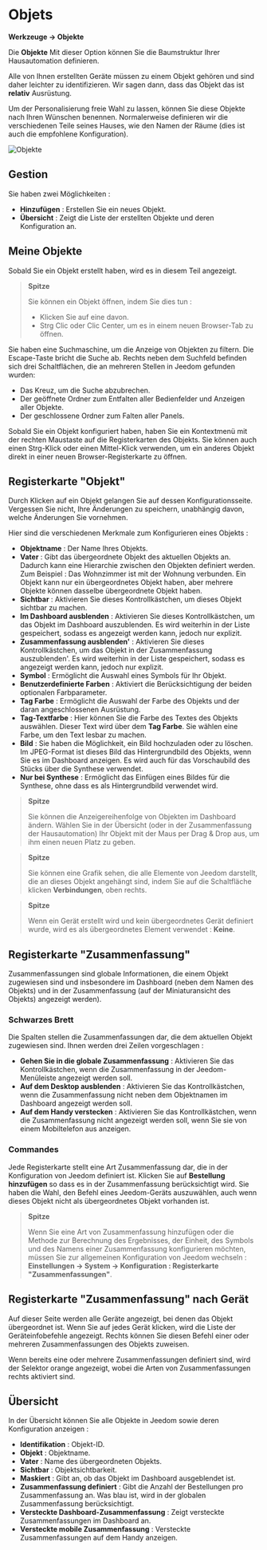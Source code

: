 # Objets
**Werkzeuge → Objekte**

Die **Objekte** Mit dieser Option können Sie die Baumstruktur Ihrer Hausautomation definieren.

Alle von Ihnen erstellten Geräte müssen zu einem Objekt gehören und sind daher leichter zu identifizieren. Wir sagen dann, dass das Objekt das ist **relativ** Ausrüstung.

Um der Personalisierung freie Wahl zu lassen, können Sie diese Objekte nach Ihren Wünschen benennen. Normalerweise definieren wir die verschiedenen Teile seines Hauses, wie den Namen der Räume (dies ist auch die empfohlene Konfiguration).

![Objekte](./images/object_intro.gif)

## Gestion

Sie haben zwei Möglichkeiten :
- **Hinzufügen** : Erstellen Sie ein neues Objekt.
- **Übersicht** : Zeigt die Liste der erstellten Objekte und deren Konfiguration an.

## Meine Objekte

Sobald Sie ein Objekt erstellt haben, wird es in diesem Teil angezeigt.

> **Spitze**
>
> Sie können ein Objekt öffnen, indem Sie dies tun :
> - Klicken Sie auf eine davon.
> - Strg Clic oder Clic Center, um es in einem neuen Browser-Tab zu öffnen.

Sie haben eine Suchmaschine, um die Anzeige von Objekten zu filtern. Die Escape-Taste bricht die Suche ab.
Rechts neben dem Suchfeld befinden sich drei Schaltflächen, die an mehreren Stellen in Jeedom gefunden wurden:

- Das Kreuz, um die Suche abzubrechen.
- Der geöffnete Ordner zum Entfalten aller Bedienfelder und Anzeigen aller Objekte.
- Der geschlossene Ordner zum Falten aller Panels.

Sobald Sie ein Objekt konfiguriert haben, haben Sie ein Kontextmenü mit der rechten Maustaste auf die Registerkarten des Objekts. Sie können auch einen Strg-Klick oder einen Mittel-Klick verwenden, um ein anderes Objekt direkt in einer neuen Browser-Registerkarte zu öffnen.

## Registerkarte &quot;Objekt&quot;

Durch Klicken auf ein Objekt gelangen Sie auf dessen Konfigurationsseite. Vergessen Sie nicht, Ihre Änderungen zu speichern, unabhängig davon, welche Änderungen Sie vornehmen.

Hier sind die verschiedenen Merkmale zum Konfigurieren eines Objekts :

- **Objektname** : Der Name Ihres Objekts.
- **Vater** : Gibt das übergeordnete Objekt des aktuellen Objekts an. Dadurch kann eine Hierarchie zwischen den Objekten definiert werden. Zum Beispiel : Das Wohnzimmer ist mit der Wohnung verbunden. Ein Objekt kann nur ein übergeordnetes Objekt haben, aber mehrere Objekte können dasselbe übergeordnete Objekt haben.
- **Sichtbar** : Aktivieren Sie dieses Kontrollkästchen, um dieses Objekt sichtbar zu machen.
- **Im Dashboard ausblenden** : Aktivieren Sie dieses Kontrollkästchen, um das Objekt im Dashboard auszublenden. Es wird weiterhin in der Liste gespeichert, sodass es angezeigt werden kann, jedoch nur explizit.
- **Zusammenfassung ausblenden'** : Aktivieren Sie dieses Kontrollkästchen, um das Objekt in der Zusammenfassung auszublenden'. Es wird weiterhin in der Liste gespeichert, sodass es angezeigt werden kann, jedoch nur explizit.
- **Symbol** : Ermöglicht die Auswahl eines Symbols für Ihr Objekt.
- **Benutzerdefinierte Farben** : Aktiviert die Berücksichtigung der beiden optionalen Farbparameter.
- **Tag Farbe** : Ermöglicht die Auswahl der Farbe des Objekts und der daran angeschlossenen Ausrüstung.
- **Tag-Textfarbe** : Hier können Sie die Farbe des Textes des Objekts auswählen. Dieser Text wird über dem **Tag Farbe**. Sie wählen eine Farbe, um den Text lesbar zu machen.
- **Bild** : Sie haben die Möglichkeit, ein Bild hochzuladen oder zu löschen. Im JPEG-Format ist dieses Bild das Hintergrundbild des Objekts, wenn Sie es im Dashboard anzeigen. Es wird auch für das Vorschaubild des Stücks über die Synthese verwendet.
- **Nur bei Synthese** : Ermöglicht das Einfügen eines Bildes für die Synthese, ohne dass es als Hintergrundbild verwendet wird.

> **Spitze**
>
> Sie können die Anzeigereihenfolge von Objekten im Dashboard ändern. Wählen Sie in der Übersicht (oder in der Zusammenfassung der Hausautomation) Ihr Objekt mit der Maus per Drag & Drop aus, um ihm einen neuen Platz zu geben.

> **Spitze**
>
> Sie können eine Grafik sehen, die alle Elemente von Jeedom darstellt, die an dieses Objekt angehängt sind, indem Sie auf die Schaltfläche klicken **Verbindungen**, oben rechts.

> **Spitze**
>
> Wenn ein Gerät erstellt wird und kein übergeordnetes Gerät definiert wurde, wird es als übergeordnetes Element verwendet : **Keine**.

## Registerkarte &quot;Zusammenfassung&quot;

Zusammenfassungen sind globale Informationen, die einem Objekt zugewiesen sind und insbesondere im Dashboard (neben dem Namen des Objekts) und in der Zusammenfassung (auf der Miniaturansicht des Objekts) angezeigt werden).


### Schwarzes Brett

Die Spalten stellen die Zusammenfassungen dar, die dem aktuellen Objekt zugewiesen sind. Ihnen werden drei Zeilen vorgeschlagen :

- **Gehen Sie in die globale Zusammenfassung** : Aktivieren Sie das Kontrollkästchen, wenn die Zusammenfassung in der Jeedom-Menüleiste angezeigt werden soll.
- **Auf dem Desktop ausblenden** : Aktivieren Sie das Kontrollkästchen, wenn die Zusammenfassung nicht neben dem Objektnamen im Dashboard angezeigt werden soll.
- **Auf dem Handy verstecken** : Aktivieren Sie das Kontrollkästchen, wenn die Zusammenfassung nicht angezeigt werden soll, wenn Sie sie von einem Mobiltelefon aus anzeigen.

### Commandes

Jede Registerkarte stellt eine Art Zusammenfassung dar, die in der Konfiguration von Jeedom definiert ist. Klicken Sie auf **Bestellung hinzufügen** so dass es in der Zusammenfassung berücksichtigt wird. Sie haben die Wahl, den Befehl eines Jeedom-Geräts auszuwählen, auch wenn dieses Objekt nicht als übergeordnetes Objekt vorhanden ist.

> **Spitze**
>
> Wenn Sie eine Art von Zusammenfassung hinzufügen oder die Methode zur Berechnung des Ergebnisses, der Einheit, des Symbols und des Namens einer Zusammenfassung konfigurieren möchten, müssen Sie zur allgemeinen Konfiguration von Jeedom wechseln : **Einstellungen → System → Konfiguration : Registerkarte &quot;Zusammenfassungen&quot;**.

## Registerkarte "Zusammenfassung" nach Gerät

Auf dieser Seite werden alle Geräte angezeigt, bei denen das Objekt übergeordnet ist. Wenn Sie auf jedes Gerät klicken, wird die Liste der Geräteinfobefehle angezeigt. Rechts können Sie diesen Befehl einer oder mehreren Zusammenfassungen des Objekts zuweisen.

Wenn bereits eine oder mehrere Zusammenfassungen definiert sind, wird der Selektor orange angezeigt, wobei die Arten von Zusammenfassungen rechts aktiviert sind.

## Übersicht

In der Übersicht können Sie alle Objekte in Jeedom sowie deren Konfiguration anzeigen :

- **Identifikation** : Objekt-ID.
- **Objekt** : Objektname.
- **Vater** : Name des übergeordneten Objekts.
- **Sichtbar** : Objektsichtbarkeit.
- **Maskiert** : Gibt an, ob das Objekt im Dashboard ausgeblendet ist.
- **Zusammenfassung definiert** : Gibt die Anzahl der Bestellungen pro Zusammenfassung an. Was blau ist, wird in der globalen Zusammenfassung berücksichtigt.
- **Versteckte Dashboard-Zusammenfassung** : Zeigt versteckte Zusammenfassungen im Dashboard an.
- **Versteckte mobile Zusammenfassung** : Versteckte Zusammenfassungen auf dem Handy anzeigen.
